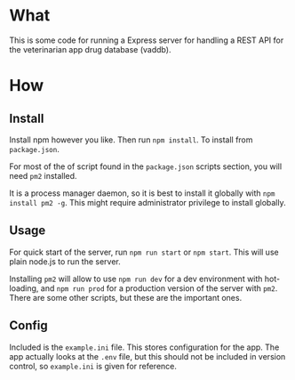 # What

This is some code for running a Express server for handling a REST API
for the veterinarian app drug database (vaddb).

# How

## Install

Install npm however you like. Then run `npm install`. To install from 
`package.json`.

For most of the of script found in the `package.json` scripts section, you will
need `pm2` installed.

It is a process manager daemon, so it is best to install it globally with 
`npm install pm2 -g`. This might require administrator privilege to install 
globally.

## Usage

For quick start of the server, run `npm run start` or `npm start`. This will
use plain node.js to run the server.

Installing `pm2` will allow to use `npm run dev` for a dev environment with
hot-loading, and `npm run prod` for a production version of the server with `pm2`.
There are some other scripts, but these are the important ones.

## Config

Included is the `example.ini` file. This stores configuration for the app.
The app actually looks at the `.env` file, but this should not be included in
version control, so `example.ini` is given for reference.
